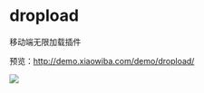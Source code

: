 # dropload
<p>移动端无限加载插件</p>
<p>预览：<a href='http://demo.xiaowiba.com/demo/dropload/'>http://demo.xiaowiba.com/demo/dropload/</a></p>
<img src='http://images.xiaowiba.com/19-1-4/44970863.jpg'/>

